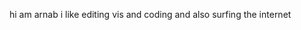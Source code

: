 hi am arnab i like editing vis and coding and also surfing the internet                              
